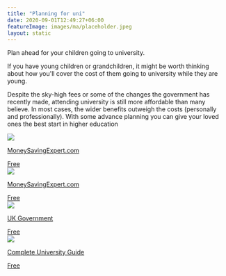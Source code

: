 ```yaml
---
title: "Planning for uni"
date: 2020-09-01T12:49:27+06:00
featureImage: images/ma/placeholder.jpeg
layout: static
---
```


Plan ahead for your children going to university.

If you have young children or grandchildren, it might be worth thinking about how you'll cover the cost of them going to university while they are young.

Despite the sky-high fees or some of the changes the government has recently made, attending university is still more affordable than many believe. In most cases, the wider benefits outweigh the costs (personally and professionally). With some advance planning you can give your loved ones the best start in higher education

<a class="ma-link" href="https://www.moneysavingexpert.com/students/student-loan-parental-contribution-tool/"><div class="ma-card"><div class="ma-icon"><img src ="/images/icon-check.png"/></div><div class="ma-name"><p>MoneySavingExpert.com</p></div><div class="ma-paid-text"><span>Free </span></div></div></a><a class="ma-link" href="https://www.moneysavingexpert.com/students/student-loans-england-plan-5/"><div class="ma-card"><div class="ma-icon"><img src ="/images/icon-check.png"/></div><div class="ma-name"><p>MoneySavingExpert.com</p></div><div class="ma-paid-text"><span>Free </span></div></div></a><a class="ma-link" href="https://www.gov.uk/student-finance-calculator"><div class="ma-card"><div class="ma-icon"><img src ="/images/icon-check.png"/></div><div class="ma-name"><p>UK Government</p></div><div class="ma-paid-text"><span>Free </span></div></div></a><a class="ma-link" href="https://www.thecompleteuniversityguide.co.uk/student-advice/finance/student-finance-and-funding"><div class="ma-card"><div class="ma-icon"><img src ="/images/icon-check.png"/></div><div class="ma-name"><p>Complete University Guide</p></div><div class="ma-paid-text"><span>Free </span></div></div></a>  

<br/><br/>






